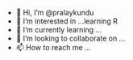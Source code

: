 - 👋 Hi, I’m @pralaykundu
- 👀 I’m interested in ...learning R 
- 🌱 I’m currently learning ...
- 💞️ I’m looking to collaborate on ...
- 📫 How to reach me ...

<!---
pralaykundu/pralaykundu is a ✨ special ✨ repository because its `README.md` (this file) appears on your GitHub profile.
You can click the Preview link to take a look at your changes.
--->
